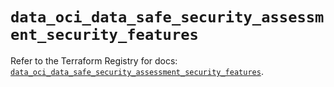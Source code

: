 # `data_oci_data_safe_security_assessment_security_features`

Refer to the Terraform Registry for docs: [`data_oci_data_safe_security_assessment_security_features`](https://registry.terraform.io/providers/hashicorp/oci/7.19.0/docs/data-sources/data_safe_security_assessment_security_features).
